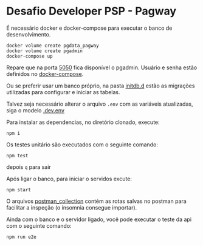 # Desafio Developer PSP - Pagway

É necessário docker e docker-compose para executar o banco de desenvolvimento.
```shell
docker volume create pgdata_pagway
docker volume create pgadmin
docker-compose up
```
Repare que na porta [5050](http://localhost:5050) fica disponível o pgadmin. Usuário e senha estão definidos no [docker-compose](./docker-compose.yaml).

Ou se preferir usar um banco próprio, na pasta [initdb.d](./initdb.d) estão as migrações utilizadas para configurar e iniciar as tabelas.

Talvez seja necessário alterar o arquivo `.env` com as variáveis atualizadas, siga o modelo [.dev.env](./.dev.env)

Para instalar as dependencias, no diretório clonado, execute:
```shell
npm i
```

Os testes unitário são executados com o seguinte comando:
```shell
npm test
```
depois `q` para sair

Após ligar o banco, para iniciar o servidos excute:
```shell
npm start
```
O arquivos [postman_collection](./postman_collection.json) contém as rotas salvas no postman para facilitar a inspeção (o insomnia consegue importar).

Ainda com o banco e o servidor ligado, você pode executar o teste da api com o seguinte comando:
```
npm run e2e
``` 